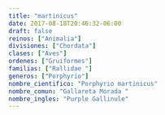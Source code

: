 ```yaml
---
title: "martinicus"
date: 2017-08-18T20:46:32-06:00
draft: false
reinos: ["Animalia"]
divisiones: ["Chordata"]
clases: ["Aves"]
ordenes: ["Gruiformes"]
familias: ["Rallidae "]
generos: ["Porphyrio"]
nombre_cientifico: "Porphyrio martinicus"
nombre_comun: "Gallareta Morada "
nombre_ingles: "Purple Gallinule"
---
```

